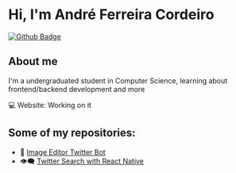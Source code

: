 # Hi, I'm André Ferreira Cordeiro
[![Github Badge](https://img.shields.io/badge/-Github-000?style=flat-square&logo=Github&logoColor=white&link=https://github.com/andrefcordeiro)](https://github.com/andrefcordeiro)

## About me

I'm a undergraduated student in Computer Science, learning about frontend/backend development and more

:computer: Website: Working on it


## Some of my repositories:

- :palm_tree: [Image Editor Twitter Bot](https://github.com/andrefcordeiro/image-editor-bot)
- :eye_speech_bubble: [Twitter Search with React Native](https://github.com/andrefcordeiro/Twitter-Search-React-Native)

<!--
**andrefcordeiro/andrefcordeiro** is a ✨ _special_ ✨ repository because its `README.md` (this file) appears on your GitHub profile.

Here are some ideas to get you started:

- 🔭 I’m currently working on ...
- 🌱 I’m currently learning ...
- 👯 I’m looking to collaborate on ...
- 🤔 I’m looking for help with ...
- 💬 Ask me about ...
- 📫 How to reach me: ...
- 😄 Pronouns: ...
- ⚡ Fun fact: ...
-->
